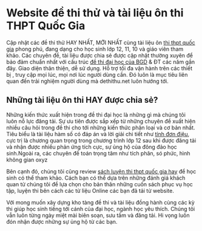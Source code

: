 # Website đề thi thử và tài liệu ôn thi THPT Quốc Gia
Cập nhật các đề thi thử HAY NHẤT, MỚI NHẤT cùng tài liệu ôn <a href="http://dethithu.net" title="thi thpt quốc gia">thi thpt quốc gia</a> phong phú, đang dạng cho học sinh lớp 12, 11, 10 và giáo viên tham khảo. Các chuyên đề, tài liệu được chia sẻ được cập nhật thường xuyên để bảo đảm chuẩn nhất với cấu trúc <a href="http://dethithu.net/de-thi-dai-hoc/" title="đề thi đại học của BGD">đề thi đại học của BGD</a> & ĐT các năm gần đây.
Giao diện thân thiện, dễ sử dụng. Hỗ trợ tối đa vận hành trên các thiết bị , truy cập mọi lúc, mọi nơi lúc người dùng cần. Đó luôn là mục tiêu liên quan đến trải nghiệm người dùng mà dethithu.net luôn hướng tới.

## Những tài liệu ôn thi HAY được chia sẻ?
Những kiến thức xuất hiện trong đề thi đại học là những gì mà chúng tôi luôn nỗ lực đăng tải. Sự ưu tiên được sắp xếp từ những chuyên đề xuất hiện nhiều câu hỏi trong đề thi cho tới những kiến thức phân loại và cơ bản nhất. Tiêu biểu là tài liệu hàm số có đáp án và lời giải chi tiết như <a title="tính đơn điệu" href="http://dethithu.net/53-cau-trac-nghiem-tinh-don-dieu-ham-so-dap-an-giai-chi-tiet/">tính đơn điệu</a>, cực trị là chương quan trọng trong chương trình lớp 12 sau khi được đăng tải và nhận được nhiều phản ứng tích cực, sự ủng hộ của đông đảo học sinh.Ngoài ra, các chuyên đề toán trọng tâm như tích phân, só phức, hình không gian oxyz

Bên cạnh đó, chúng tôi cũng review <a title="sách luyện thi thpt quốc gia hay" href="http://huuhunghienhoa.com/review-sach/sach-on-thi-thpt-quoc-gia">sách luyện thi thpt quốc gia hay</a> để học sinh có thể tham khảo. Cách bạn có thể dựa trên những đánh giá khách quan từ chúng tôi để lựa chọn cho bản thân những cuốn sách phục vụ học tập, luyện thi bên cách các từ liệu Online các bạn đã tải từ website.

Với mong muốn xây dựng kho tàng đề thi và tài liệu đồng hành cùng các kỳ thi giúp học sinh tiếng tới cánh của đại học, ngành học yêu thích. Chúng tôi vẫn luôn từng ngày miệt mài biên soạn, sưu tầm và đăng tải.
Hi vọng luôn đón nhận được những sự ủng hộ từ các bạn.
